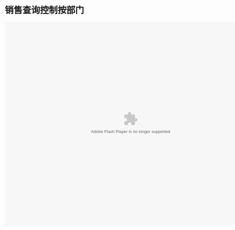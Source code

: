 # 销售查询控制按部门

<embed src="http://resource.3cwdb.com/kailong-donghua/B000000201211070200.swf" width="800" height="650"  pluginspage="http://www.macromedia.com/go/getflashplayer" 
type="application/x-shockwave-flash" ></embed>
